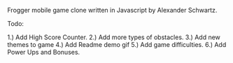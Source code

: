 Frogger mobile game clone written in Javascript by Alexander Schwartz.

Todo:

1.) Add High Score Counter.
2.) Add more types of obstacles.
3.) Add new themes to game
4.) Add Readme demo gif
5.) Add game difficulties.
6.) Add Power Ups and Bonuses.
